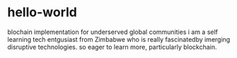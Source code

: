 # hello-world
blochain implementation for underserved global communities
i am a self learning tech entgusiast from Zimbabwe who is really fascinatedby imerging disruptive technologies.
so eager to learn more, particularly blockchain.
